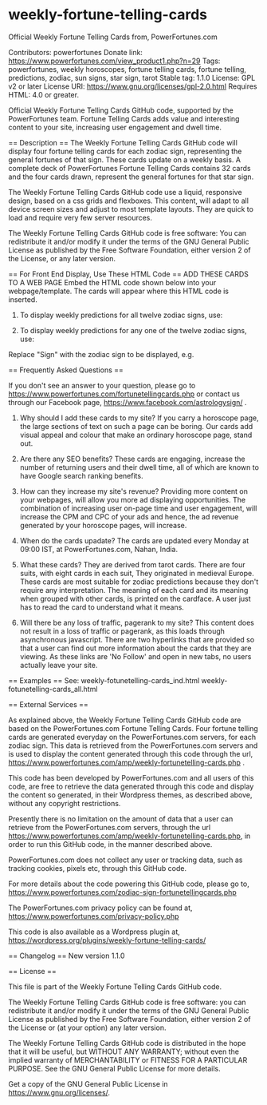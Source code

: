 # weekly-fortune-telling-cards
Official Weekly Fortune Telling Cards from, PowerFortunes.com

Contributors: powerfortunes
Donate link: https://www.powerfortunes.com/view_product1.php?n=29
Tags: powerfortunes, weekly horoscopes, fortune telling cards, fortune telling, predictions, zodiac, sun signs, star sign, tarot
Stable tag: 1.1.0
License: GPL v2 or later
License URI: https://www.gnu.org/licenses/gpl-2.0.html
Requires HTML: 4.0 or greater.

Official Weekly Fortune Telling Cards GitHub code, supported by the PowerFortunes team. Fortune Telling Cards adds value and interesting content to your site, increasing user engagement and dwell time.

== Description ==
The Weekly Fortune Telling Cards GitHub code will display four fortune telling cards for each zodiac sign, representing the general fortunes of that sign. These cards update on a weekly basis. A complete deck of PowerFortunes Fortune Telling Cards contains 32 cards and the four cards drawn, represent the general fortunes for that star sign.

The Weekly Fortune Telling Cards GitHub code use a liquid, responsive design, based on a css grids and flexboxes. This content, will adapt to all device screen sizes and adjust to most template layouts. They are quick to load and require very few server resources.

The Weekly Fortune Telling Cards GitHub code is free software: You can redistribute it and/or modify it under the terms of the GNU General Public License as published by the Free Software Foundation, either version 2 of the License, or any later version.

== For Front End Display, Use These HTML Code ==
ADD THESE CARDS TO A WEB PAGE
Embed the HTML code shown below into your webpage/template. The cards will appear where this HTML code is inserted.

1. To display weekly predictions for all twelve zodiac signs, use:
<!-- Place this in the <HEAD> of your webpage or in an external CSS file: -->
<style>
.powerfortunes_div {
position:relative;
width:auto;
height:100%;
padding-top:2%;
overflow:hidden;
clear:both;
}
</style>
<!-- Place this in the <BODY> tag of your webpage: -->
<div class="fortunetellingcards" data-sign="></div>
<script>loadCards("weekly","");</script>

<!-- Place this before the <head> of your webpage or in an external JS file: -->
<script>
async function loadCards(typ, req_from = ''){
if (typ === '') {
typ = 'daily';
}

var loc = 'https://planets.powerfortunes.com/xml/';
var elements = document.querySelectorAll('.fortunetellingcards');

for (let el of elements) {
let sgn = el.getAttribute('data-sign');
let signParam = sgn ? '?sun-sign=' + sgn : '';
var allCreds = '';
if (req_from === '' || req_from !== 'deny') {
allCreds = '';
} else if (signParam !== '') {
allCreds = '&refr=deny';
} else {
allCreds = '?refr=deny';
}

var uri = loc + typ + '-fortunetelling-cards.php' + signParam + allCreds;

try {
const response = await fetch(uri);
const text = await response.text();
el.insertAdjacentHTML('beforeend', text);
} catch (error) {
console.error('Error loading cards for sign ' + sgn + ':', error);
}
}
}
</script>
2. To display weekly predictions for any one of the twelve zodiac signs, use:
<script>loadCards("weekly","Sign");</script>
Replace "Sign" with the zodiac sign to be displayed, e.g. <script>loadCards("weekly","Aries");</script>

== Frequently Asked Questions ==

If you don't see an answer to your question, please go to https://www.powerfortunes.com/fortunetellingcards.php or contact us through our Facebook page, https://www.facebook.com/astrologysign/ .

1. Why should I add these cards to my site?
If you carry a horoscope page, the large sections of text on such a page can be boring. Our cards add visual appeal and colour that make an ordinary horoscope page, stand out.

2. Are there any SEO benefits?
These cards are engaging, increase the number of returning users and their dwell time, all of which are known to have Google search ranking benefits.

3. How can they increase my site's revenue?
Providing more content on your webpages, will allow you more ad displaying opportunities. The combination of increasing user on-page time and user engagement, will increase the CPM and CPC of your ads and hence, the ad revenue generated by your horoscope pages, will increase.

4. When do the cards upadate?
The cards are updated every Monday at 09:00 IST, at PowerFortunes.com, Nahan, India.

5. What these cards?
They are derived from tarot cards. There are four suits, with eight cards in each suit, They originated in medieval Europe. These cards are most suitable for zodiac predictions because they don't require any interpretation. The meaning of each card and its meaning when grouped with other cards, is printed on the cardface. A user just has to read the card to understand what it means.

6. Will there be any loss of traffic, pagerank to my site?
This content does not result in a loss of traffic or pagerank, as this loads through asynchronous javascript. There are two hyperlinks that are provided so that a user can find out more information about the cards that they are viewing. As these links are 'No Follow' and open in new tabs, no users actually leave your site.

== Examples ==
See:
weekly-fotunetelling-cards_ind.html
weekly-fotunetelling-cards_all.html

== External Services ==

As explained above, the Weekly Fortune Telling Cards GitHub code are based on the PowerFortunes.com Fortune Telling Cards. Four fortune telling cards are generated everyday on the PowerFortunes.com servers, for each zodiac sign. This data is retrieved from the PowerFortunes.com servers and is used to display the content generated through this code through the url, https://www.powerfortunes.com/amp/weekly-fortunetelling-cards.php .

This code has been developed by PowerFortunes.com and all users of this code, are free to retrieve the data generated through this code and display the content so generated, in their Wordpress themes, as described above, without any copyright restrictions.

Presently there is no limitation on the amount of data that a user can retrieve from the PowerFortunes.com servers, through the url https://www.powerfortunes.com/amp/weekly-fortunetelling-cards.php, in order to run this GitHub code, in the manner described above.

PowerFortunes.com does not collect any user or tracking data, such as tracking cookies, pixels etc, through this GitHub code.

For more details about the code powering this GitHub code, please go to, https://www.powerfortunes.com/zodiac-sign-fortunetellingcards.php

The PowerFortunes.com privacy policy can be found at, https://www.powerfortunes.com/privacy-policy.php

This code is also available as a Wordpress plugin at, https://wordpress.org/plugins/weekly-fortune-telling-cards/

== Changelog ==
New version 1.1.0

== License ==

This file is part of the Weekly Fortune Telling Cards GitHub code.

The Weekly Fortune Telling Cards GitHub code is free software: you can redistribute it and/or modify it under the terms of the GNU General Public License as published by the Free Software Foundation, either version 2 of the License or (at your option) any later version.

The Weekly Fortune Telling Cards GitHub code is distributed in the hope that it will be useful, but WITHOUT ANY WARRANTY; without even the implied warranty of MERCHANTABILITY or FITNESS FOR A PARTICULAR PURPOSE. See the GNU General Public License for more details.

Get a copy of the GNU General Public License in <https://www.gnu.org/licenses/>.
